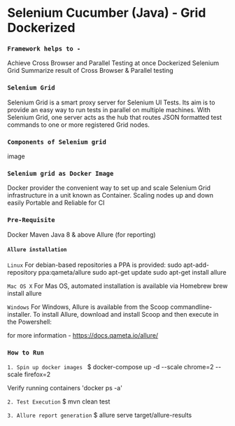 # Selenium Cucumber (Java) - Grid Dockerized

### `Framework helps to -`
Achieve Cross Browser and Parallel Testing at once
Dockerized Selenium Grid
Summarize result of Cross Browser & Parallel testing

### `Selenium Grid`
Selenium Grid is a smart proxy server for Selenium UI Tests. Its aim is to provide an easy way to run tests in parallel on multiple machines.
With Selenium Grid, one server acts as the hub that routes JSON formatted test commands to one or more registered Grid nodes.

### `Components of Selenium grid`
image

### `Selenium grid as Docker Image`
Docker provider the convenient way to set up and scale Selenium Grid infrastructure in a unit known as Container. 
Scaling nodes up and down easily
Portable and Reliable for CI

### `Pre-Requisite`
Docker
Maven
Java 8 & above
Allure (for reporting)

#### `Allure installation`

`Linux`
For debian-based repositories a PPA is provided:
sudo apt-add-repository ppa:qameta/allure
sudo apt-get update 
sudo apt-get install allure

`Mac OS X`
For Mas OS, automated installation is available via Homebrew
brew install allure

`Windows`
For Windows, Allure is available from the Scoop commandline-installer.
To install Allure, download and install Scoop and then execute in the Powershell:

for more information - https://docs.qameta.io/allure/

### `How to Run`

`1. Spin up docker images `
$ docker-compose up -d --scale chrome=2 --scale firefox=2

Verify running containers 'docker ps -a'

`2. Test Execution`
$ mvn clean test

`3. Allure report generation`
$ allure serve target/allure-results


